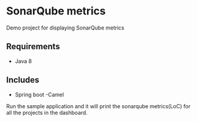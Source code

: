 # SonarQube metrics
Demo project for displaying SonarQube metrics

## Requirements
- Java 8


## Includes
- Spring boot
-Camel

Run the sample application and it will print the sonarqube metrics(LoC) for all the projects in the dashboard.
